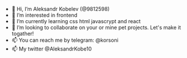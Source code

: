 - 👋 Hi, I’m  Aleksandr Kobelev (@9812598)
- 👀 I’m interested in frontend
- 🌱 I’m currently learning css html javascrypt and react
- 💞️ I’m looking to collaborate on your or mine pet projects. Let's make it togather!
- 📫 You can reach me by telegram: @korsoni
- 📫 My twitter @AleksandrKobe10

<!---
9812598/9812598 is a ✨ special ✨ repository because its `README.md` (this file) appears on your GitHub profile.
You can click the Preview link to take a look at your changes.
--->
